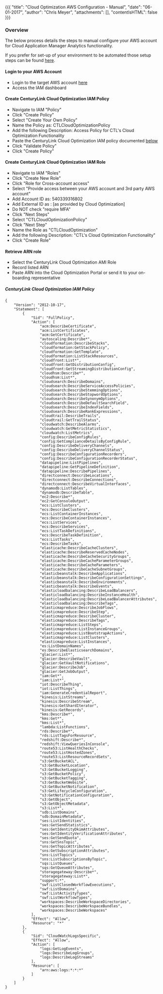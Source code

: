 {{{
  "title": "Cloud Optimization AWS Configuration - Manual",
  "date": "06-01-2017",
  "author": "Chris Meyer",
  "attachments": [],
  "contentIsHTML": false
}}}

### Overview
The below process details the steps to manual configure your AWS account for Cloud Application Manager Analytics functionality.

If you prefer for set-up of your environment to be automated those setup steps can be found [here](CloudApplicationManagerAnlyticsAWSSetup.md).

#### Login to your AWS Account
* Login to the target AWS account [here](https://console.aws.amazon.com/iam)
* Access the IAM dashboard

#### Create CenturyLink Cloud Optimization IAM Policy
* Navigate to IAM "Policy"
* Click "Create Policy"
* Select "Create Your Own Policy"
* Name the Policy as: CTLCloudOptimizationPolicy
* Add the following Description: Access Policy for CTL's Cloud Optimization Functionality
* Paste the CenturyLink Cloud Optimization IAM policy documented [below](#centuryLink-cloud-optimization-iam-policy)
* Click "Validate Policy"
* Click "Create Policy"

#### Create CenturyLink Cloud Optimization IAM Role
* Navigate to IAM "Roles"
* Click "Create New Role"
* Click "Role for Cross-account access"
* Select "Provide access between your AWS account and 3rd party AWS account"
* Add Account ID as: 540339316802
* Add External ID as : [as provided by Cloud Optimization]
* Do NOT check "require MFA"
* Click "Next Steps"
* Select "CTLCloudOptimizationPolicy"
* Click "Next Step"
* Name the Role as "CTLCloudOptimization"
* Add the following Description: "CTL's Cloud Optimization Functionality"
* Click "Create Role"

#### Retrieve ARN role
* Select the CenturyLink Cloud Optimization AMI Role
* Record listed ARN
* Paste ARN into the Cloud Optimization Portal or send it to your on-boarding representative


##### CenturyLink Cloud Optimization IAM Policy
```
{
    "Version": "2012-10-17",
    "Statement": [
        {
            "Sid": "FullPolicy",
            "Action": [
                "acm:DescribeCertificate",
                "acm:ListCertificates",
                "acm:GetCertificate",
                "autoscaling:Describe*",
                "cloudformation:DescribeStacks",
                "cloudformation:GetStackPolicy",
                "cloudformation:GetTemplate",
                "cloudformation:ListStackResources",
                "cloudfront:List*",
                "cloudfront:GetDistributionConfig",
                "cloudfront:GetStreamingDistributionConfig",
                "cloudhsm:Describe*",
                "cloudhsm:List*",
                "cloudsearch:DescribeDomains",
                "cloudsearch:DescribeServiceAccessPolicies",
                "cloudsearch:DescribeStemmingOptions",
                "cloudsearch:DescribeStopwordOptions",
                "cloudsearch:DescribeSynonymOptions",
                "cloudsearch:DescribeDefaultSearchField",
                "cloudsearch:DescribeIndexFields",
                "cloudsearch:DescribeRankExpressions",
                "cloudtrail:DescribeTrails",
                "cloudtrail:GetTrailStatus",
                "cloudwatch:DescribeAlarms",
                "cloudwatch:GetMetricStatistics",
                "cloudwatch:ListMetrics",
                "config:DescribeConfigRules",
                "config:GetComplianceDetailsByConfigRule",
                "config:DescribeDeliveryChannels",
                "config:DescribeDeliveryChannelStatus",
                "config:DescribeConfigurationRecorders",
                "config:DescribeConfigurationRecorderStatus",
                "datapipeline:ListPipelines",
                "datapipeline:GetPipelineDefinition",
                "datapipeline:DescribePipelines",
                "directconnect:DescribeLocations",
                "directconnect:DescribeConnections",
                "directconnect:DescribeVirtualInterfaces",
                "dynamodb:ListTables",
                "dynamodb:DescribeTable",
                "ec2:Describe*",
                "ec2:GetConsoleOutput",
                "ecs:ListClusters",
                "ecs:DescribeClusters",
                "ecs:ListContainerInstances",
                "ecs:DescribeContainerInstances",
                "ecs:ListServices",
                "ecs:DescribeServices",
                "ecs:ListTaskDefinitions",
                "ecs:DescribeTaskDefinition",
                "ecs:ListTasks",
                "ecs:DescribeTasks",
                "elasticache:DescribeCacheClusters",
                "elasticache:DescribeReservedCacheNodes",
                "elasticache:DescribeCacheSecurityGroups",
                "elasticache:DescribeCacheParameterGroups",
                "elasticache:DescribeCacheParameters",
                "elasticache:DescribeCacheSubnetGroups",
                "elasticbeanstalk:DescribeApplications",
                "elasticbeanstalk:DescribeConfigurationSettings",
                "elasticbeanstalk:DescribeEnvironments",
                "elasticbeanstalk:DescribeEvents",
                "elasticloadbalancing:DescribeLoadBalancers",
                "elasticloadbalancing:DescribeInstanceHealth",
                "elasticloadbalancing:DescribeLoadBalancerAttributes",
                "elasticloadbalancing:DescribeTags",
                "elasticmapreduce:DescribeJobFlows",
                "elasticmapreduce:DescribeStep",
                "elasticmapreduce:DescribeCluster",
                "elasticmapreduce:DescribeTags",
                "elasticmapreduce:ListSteps",
                "elasticmapreduce:ListInstanceGroups",
                "elasticmapreduce:ListBootstrapActions",
                "elasticmapreduce:ListClusters",
                "elasticmapreduce:ListInstances",
                "es:ListDomainNames",
                "es:DescribeElasticsearchDomains",
                "glacier:List*",
                "glacier:DescribeVault",
                "glacier:GetVaultNotifications",
                "glacier:DescribeJob",
                "glacier:GetJobOutput",
                "iam:Get*",
                "iam:List*",
                "iot:DescribeThing",
                "iot:ListThings",
                "iam:GenerateCredentialReport",
                "kinesis:ListStreams",
                "kinesis:DescribeStream",
                "kinesis:GetShardIterator",
                "kinesis:GetRecords",
                "kms:Describe*",
                "kms:Get*",
                "kms:List*",
                "lambda:ListFunctions",
                "rds:Describe*",
                "rds:ListTagsForResource",
                "redshift:Describe*",
                "redshift:ViewQueriesInConsole",
                "route53:ListHealthChecks",
                "route53:ListHostedZones",
                "route53:ListResourceRecordSets",
                "s3:GetBucketACL",
                "s3:GetBucketLocation",
                "s3:GetBucketLogging",
                "s3:GetBucketPolicy",
                "s3:GetBucketTagging",
                "s3:GetBucketWebsite",
                "s3:GetBucketNotification",
                "s3:GetLifecycleConfiguration",
                "s3:GetNotificationConfiguration",
                "s3:GetObject",
                "s3:GetObjectMetadata",
                "s3:List*",
                "sdb:ListDomains",
                "sdb:DomainMetadata",
                "ses:ListIdentities",
                "ses:GetSendStatistics",
                "ses:GetIdentityDkimAttributes",
                "ses:GetIdentityVerificationAttributes",
                "ses:GetSendQuota",
                "sns:GetSnsTopic",
                "sns:GetTopicAttributes",
                "sns:GetSubscriptionAttributes",
                "sns:ListTopics",
                "sns:ListSubscriptionsByTopic",
                "sqs:ListQueues",
                "sqs:GetQueueAttributes",
                "storagegateway:Describe*",
                "storagegateway:List*",
                "support:*",
                "swf:ListClosedWorkflowExecutions",
                "swf:ListDomains",
                "swf:ListActivityTypes",
                "swf:ListWorkflowTypes",
                "workspaces:DescribeWorkspaceDirectories",
                "workspaces:DescribeWorkspaceBundles",
                "workspaces:DescribeWorkspaces"
            ],
            "Effect": "Allow",
            "Resource": "*"
        },
        {
            "Sid": "CloudWatchLogsSpecific",
            "Effect": "Allow",
            "Action": [
                "logs:GetLogEvents",
                "logs:DescribeLogGroups",
                "logs:DescribeLogStreams"
            ],
            "Resource": [
                "arn:aws:logs:*:*:*"
            ]
        }
    ]
}
```
